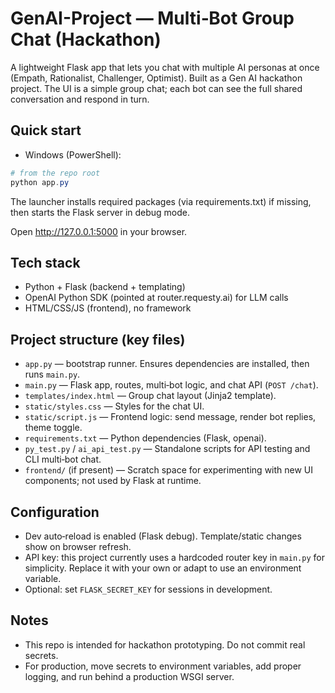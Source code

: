 # GenAI-Project — Multi‑Bot Group Chat (Hackathon)

A lightweight Flask app that lets you chat with multiple AI personas at once (Empath, Rationalist, Challenger, Optimist). Built as a Gen AI hackathon project. The UI is a simple group chat; each bot can see the full shared conversation and respond in turn.

## Quick start

- Windows (PowerShell):

```powershell
# from the repo root
python app.py
```

The launcher installs required packages (via requirements.txt) if missing, then starts the Flask server in debug mode.

Open http://127.0.0.1:5000 in your browser.

## Tech stack

- Python + Flask (backend + templating)
- OpenAI Python SDK (pointed at router.requesty.ai) for LLM calls
- HTML/CSS/JS (frontend), no framework

## Project structure (key files)

- `app.py` — bootstrap runner. Ensures dependencies are installed, then runs `main.py`.
- `main.py` — Flask app, routes, multi‑bot logic, and chat API (`POST /chat`).
- `templates/index.html` — Group chat layout (Jinja2 template).
- `static/styles.css` — Styles for the chat UI.
- `static/script.js` — Frontend logic: send message, render bot replies, theme toggle.
- `requirements.txt` — Python dependencies (Flask, openai).
- `py_test.py` / `ai_api_test.py` — Standalone scripts for API testing and CLI multi‑bot chat.
- `frontend/` (if present) — Scratch space for experimenting with new UI components; not used by Flask at runtime.

## Configuration

- Dev auto‑reload is enabled (Flask debug). Template/static changes show on browser refresh.
- API key: this project currently uses a hardcoded router key in `main.py` for simplicity. Replace it with your own or adapt to use an environment variable.
- Optional: set `FLASK_SECRET_KEY` for sessions in development.

## Notes

- This repo is intended for hackathon prototyping. Do not commit real secrets.
- For production, move secrets to environment variables, add proper logging, and run behind a production WSGI server.
